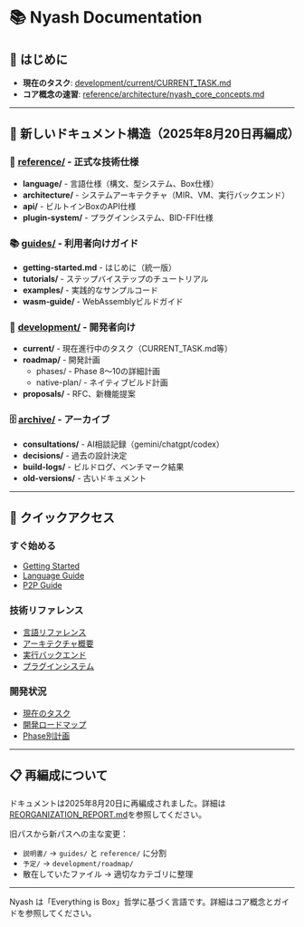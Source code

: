 # 📚 Nyash Documentation

## 🚀 はじめに
- **現在のタスク**: [development/current/CURRENT_TASK.md](development/current/CURRENT_TASK.md)
- **コア概念の速習**: [reference/architecture/nyash_core_concepts.md](reference/architecture/nyash_core_concepts.md)

---

## 📂 新しいドキュメント構造（2025年8月20日再編成）

### 📖 [reference/](reference/) - 正式な技術仕様
- **language/** - 言語仕様（構文、型システム、Box仕様）
- **architecture/** - システムアーキテクチャ（MIR、VM、実行バックエンド）
- **api/** - ビルトインBoxのAPI仕様
- **plugin-system/** - プラグインシステム、BID-FFI仕様

### 📚 [guides/](guides/) - 利用者向けガイド
- **getting-started.md** - はじめに（統一版）
- **tutorials/** - ステップバイステップのチュートリアル
- **examples/** - 実践的なサンプルコード
- **wasm-guide/** - WebAssemblyビルドガイド

### 🔧 [development/](development/) - 開発者向け
- **current/** - 現在進行中のタスク（CURRENT_TASK.md等）
- **roadmap/** - 開発計画
  - phases/ - Phase 8～10の詳細計画
  - native-plan/ - ネイティブビルド計画
- **proposals/** - RFC、新機能提案

### 🗄️ [archive/](archive/) - アーカイブ
- **consultations/** - AI相談記録（gemini/chatgpt/codex）
- **decisions/** - 過去の設計決定
- **build-logs/** - ビルドログ、ベンチマーク結果
- **old-versions/** - 古いドキュメント

---

## 🎯 クイックアクセス

### すぐ始める
- [Getting Started](guides/getting-started.md)
- [Language Guide](guides/language-guide.md)
- [P2P Guide](guides/p2p-guide.md)

### 技術リファレンス
- [言語リファレンス](reference/language/LANGUAGE_REFERENCE_2025.md)
- [アーキテクチャ概要](reference/architecture/TECHNICAL_ARCHITECTURE_2025.md)
- [実行バックエンド](reference/architecture/execution-backends.md)
- [プラグインシステム](reference/plugin-system/)

### 開発状況
- [現在のタスク](development/current/CURRENT_TASK.md)
- [開発ロードマップ](development/roadmap/)
- [Phase別計画](development/roadmap/phases/)

---

## 📋 再編成について
ドキュメントは2025年8月20日に再編成されました。詳細は[REORGANIZATION_REPORT.md](REORGANIZATION_REPORT.md)を参照してください。

旧パスから新パスへの主な変更：
- `説明書/` → `guides/` と `reference/` に分割
- `予定/` → `development/roadmap/`
- 散在していたファイル → 適切なカテゴリに整理

---

Nyash は「Everything is Box」哲学に基づく言語です。詳細はコア概念とガイドを参照してください。
